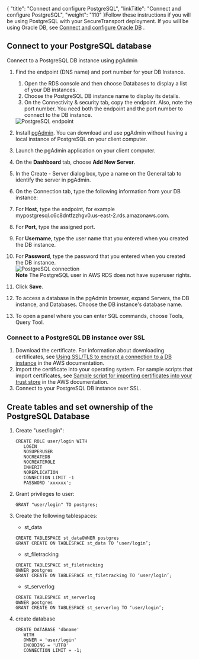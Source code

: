 {
    "title": "Connect and configure PostgreSQL",
    "linkTitle": "Connect and configure PostgreSQL",
    "weight": "110"
}Follow these instructions if you will be using PostgreSQL with your <span class="mc-variable axway_variables.Component_Short_Name variable">SecureTransport</span> deployment. If you will be using Oracle DB, see <a href="../connect-oracle" class="MCXref xref">Connect and configure Oracle DB</a> .

## Connect to your PostgreSQL database

Connect to a PostgreSQL DB instance using pgAdmin

1.  Find the endpoint (DNS name) and port number for your DB Instance.
    1.  Open the RDS console and then choose Databases to display a list of your DB instances.
    2.  Choose the PostgreSQL DB instance name to display its details.
    3.  On the Connectivity & security tab, copy the endpoint. Also, note the port number. You need both the endpoint and the port number to connect to the DB instance.

      
    <img src="/Images/SecureTransport/db-postgre-endpoint.png" title="PostgreSQL endpoint" class="maxWidth" alt="PostgreSQL endpoint" />
2.  Install [pgAdmin](http://www.pgadmin.org/). You can download and use pgAdmin without having a local instance of PostgreSQL on your client computer.
3.  Launch the pgAdmin application on your client computer.
4.  On the **Dashboard** tab, choose **Add New Server**.
5.  In the Create - Server dialog box, type a name on the General tab to identify the server in pgAdmin.
6.  On the Connection tab, type the following information from your DB instance:
7.  For **Host**, type the endpoint, for example mypostgresql.c6c8dntfzzhgv0.us-east-2.rds.amazonaws.com.
8.  For **Port**, type the assigned port.
9.  For **Username**, type the user name that you entered when you created the DB instance.
10. For **Password**, type the password that you entered when you created the DB instance.  
    <img src="/Images/SecureTransport/db-postgre-connection.png" title="PostgreSQL connection " class="maxWidth" alt="PostgreSQL connection" />  
    **Note** The PostgreSQL user in AWS RDS does not have superuser rights.
11. Click **Save**.
12. To access a database in the pgAdmin browser, expand Servers, the DB instance, and Databases. Choose the DB instance's database name.
13. To open a panel where you can enter SQL commands, choose Tools, Query Tool.

### Connect to a PostgreSQL DB instance over SSL

1.  Download the certificate. For information about downloading certificates, see [Using SSL/TLS to encrypt a connection to a DB instance](https://docs.aws.amazon.com/AmazonRDS/latest/UserGuide/UsingWithRDS.SSL.html) in the AWS documentation.
2.  Import the certificate into your operating system. For sample scripts that import certificates, see [Sample script for importing certificates into your trust store](https://docs.aws.amazon.com/AmazonRDS/latest/UserGuide/UsingWithRDS.SSL-certificate-rotation.html#UsingWithRDS.SSL-certificate-rotation-sample-script) in the AWS documentation.
3.  Connect to your PostgreSQL DB instance over SSL.

## Create tables and set ownership of the PostgreSQL Database

1.  Create "user/login":  



        CREATE ROLE user/login WITH
           LOGIN
           NOSUPERUSER
           NOCREATEDB
           NOCREATEROLE
           INHERIT
           NOREPLICATION
           CONNECTION LIMIT -1
           PASSWORD 'xxxxxx';

2.  Grant privileges to user:  


        GRANT "user/login" TO postgres;

3.  Create the following tablespaces:

    -   st\_data

    <!-- -->

        CREATE TABLESPACE st_dataOWNER postgres
        GRANT CREATE ON TABLESPACE st_data TO ‘user/login’;

    -   st\_filetracking

    <!-- -->

        CREATE TABLESPACE st_filetracking
        OWNER postgres
        GRANT CREATE ON TABLESPACE st_filetracking TO ‘user/login’;

    -   st\_serverlog

    <!-- -->

        CREATE TABLESPACE st_serverlog
        OWNER postgres
        GRANT CREATE ON TABLESPACE st_serverlog TO ‘user/login’;

4.  create database  



        CREATE DATABASE 'dbname'
           WITH
           OWNER = 'user/login'
           ENCODING = 'UTF8'
           CONNECTION LIMIT = -1;
